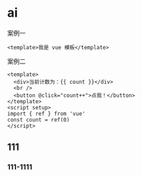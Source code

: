 # ai

案例一

```vue preview
<template>我是 vue 模板</template>
```

案例二

```vue preview
<template>
  <div>当前计数为：{{ count }}</div>
  <br />
  <button @click="count++">点我！</button>
</template>
<script setup>
import { ref } from 'vue'
const count = ref(0)
</script>
```

## 111

### 111-1111
